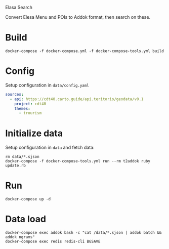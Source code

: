 Elasa Search

Convert Elesa Menu and POIs to Addok format, then search on these.


# Build
```
docker-compose -f docker-compose.yml -f docker-compose-tools.yml build
```

# Config
Setup configuration in `data/config.yaml`
```yaml
sources:
  - api: https://cdt40.carto.guide/api.teritorio/geodata/v0.1
    project: cdt40
    themes:
      - trourism
```

# Initialize data
Setup configuration in `data` and fetch data:
```
rm data/*.sjson
docker-compose -f docker-compose-tools.yml run --rm t2addok ruby update.rb
```

# Run
```
docker-compose up -d
```

# Data load
```
docker-compose exec addok bash -c "cat /data/*.sjson | addok batch && addok ngrams"
docker-compose exec redis redis-cli BGSAVE
```
